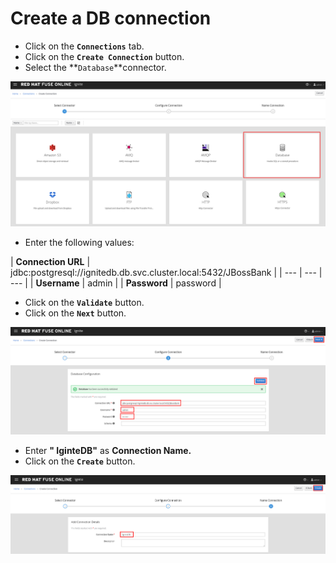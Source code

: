 # Create a DB connection

* Click on the **`Connections`** tab.
* Click on the **`Create Connection`** button.
* Select the **`Database`**connector.

![](../.gitbook/assets/image%20%2845%29.png)

* Enter the following values:

| **Connection URL** | jdbc:postgresql://ignitedb.db.svc.cluster.local:5432/JBossBank |
| --- | --- | --- |
| **Username** | admin |
| **Password** | password |

* Click on the **`Validate`** button.
* Click on the **`Next`** button.

![](../.gitbook/assets/image%20%28142%29.png)

* Enter **" IginteDB"**  as **Connection Name.**
* Click on the **`Create`** button.

![](../.gitbook/assets/image%20%2811%29.png)



